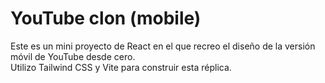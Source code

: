 # YouTube clon (mobile)

Este es un mini proyecto de React en el que recreo el diseño de la versión móvil de YouTube desde cero. <br />
Utilizo Tailwind CSS y Vite para construir esta réplica.
